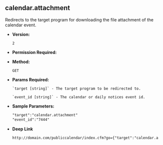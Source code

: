**calendar.attachment**
----
  Redirects to the target program for downloading the file attachment of the calendar event.

* **Version:**

  	`2`

* **Permission Required:**

  	

* **Method:**

  	`GET`
  
*  **Params Required:**

	   `target [string]` - The target program to be redirected to.

	   `event_id [string]` - The calendar or daily notices event id.

* **Sample Parameters:**

	```HTML
	"target":"calendar.attachment"
	"event_id":"7444"
	```

* **Deep Link**

	```HTML
	http://domain.com/publiccalendar/index.cfm?go={"target":"calendar.attachment","event_id":"7775","prod_menu":"N"}
	```